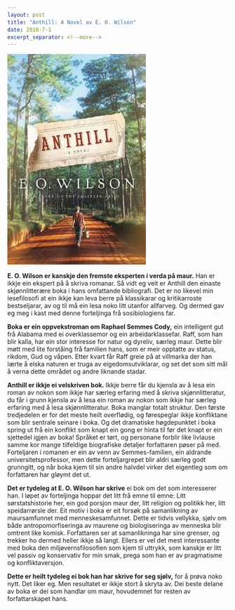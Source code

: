 ```yaml
---
layout: post
title: "Anthill: A Novel av E. O. Wilson"
date: 2018-7-1
excerpt_separator: <!--more-->
---
```


![Omslaget til Anthill viser ein gut som går langs ein skogsveg](/images/anthill.jpg)

**E. O. Wilson er kanskje den fremste eksperten i verda på maur.** Han er ikkje ein ekspert på å skriva romanar. Så vidt eg veit er Anthill den einaste skjønnlitterære boka i hans omfattande bibliografi. Det er no likevel min lesefilosofi at ein ikkje kan leva berre på klassikarar og kritikarroste bestseljarar, av og til må ein lesa noko litt utanfor allfarveg. Og dermed gav eg meg i kast med denne forteljinga frå sosibiologiens far.<!--more-->

**Boka er ein oppvekstroman om Raphael Semmes Cody,** ein intelligent gut frå Alabama med ei overklassemor og ein arbeidarklassefar. Raff, som han blir kalla, har ein stor interesse for natur og dyreliv, særleg maur. Dette blir møtt med lite forståing frå familien hans, som er meir opptatte av status, rikdom, Gud og våpen. Etter kvart får Raff greie på at villmarka der han lærte å elska naturen er truga av eigedomsutviklarar, og set det som sitt mål å verna dette området og andre liknande stadar.

**Anthill er ikkje ei velskriven bok.** Ikkje berre får du kjensla av å lesa ein roman av nokon som ikkje har særleg erfaring med å skriva skjønnlitteratur, du får i grunn kjensla av å lesa ein roman av nokon som ikkje har særleg erfaring med å lesa skjønnlitteratur. Boka manglar totalt struktur. Den første tredjedelen er for det meste heilt overflødig, og førespeglar ikkje konfliktane som blir sentrale seinare i boka. Og det dramatiske høgdepunktet i boka spring ut frå ein konflikt som knapt ein gong er hinta til før det knapt er ein sjettedel igjen av boka! Språket er tørt, og personane forblir like livlause samme kor mange tilfeldige biografiske detaljer forfattaren pøser på med. Forteljaren i romanen er ein av venn av Semmes-familien, ein aldrande universitetsprofessor, men dette forteljargrepet blir aldri særleg godt grunngitt, og når boka kjem til sin andre halvdel virker det eigentleg som om forfattaren har gløymt det ut.

**Det er tydeleg at E. O. Wilson har skrive** ei bok om det som interesserer han. I løpet av forteljinga hoppar det litt frå emne til emne: Litt sørstatshistorie her, ein god porsjon maur der, litt religion og politikk her, litt speidarrørsle der. Eit motiv i boka er eit forsøk på samanlikning av maursamfunnet med menneskesamfunnet. Dette er tidvis vellykka, sjølv om både antropomorfiseringa av maurene og biologiseringa av menneska blir omtrent like komisk. Forfattaren ser at samanlikninga har sine grenser, og trekker ho dermed heller ikkje så langt. Ellers er vel det mest interessante med boka den miljøvernsfilosofien som kjem til uttrykk, som kanskje er litt vel passiv og konservativ for min smak, prega som han er av pragmatisme og konfliktaversjon.

**Dette er heilt tydeleg ei bok han har skrive for seg sjølv,** for å prøva noko nytt. Det liker eg. Men resultatet er ikkje stort å skryta av. Dei beste delane av boka er dei som handlar om maur, hovudemnet for resten av forfattarskapet hans.